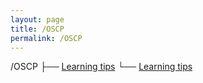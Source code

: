 ```yaml
---
layout: page
title: /OSCP
permalink: /OSCP
---
```


/OSCP
 ├── <a href="/OSCP/learning-tips">Learning tips</a>
 └── <a href="/OSCP/learning-tips">Learning tips</a> 

<!-- <p><a href="/OSCP/learning-tips">Learning tips</a> <a href="/oscp/scan-script">enumeration script</a></p> -->
